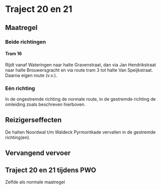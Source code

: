 # Traject 20 en 21
## Maatregel
### Beide richtingen

#### Tram 16
Rijdt vanaf Wateringen naar halte Gravenstraat, dan via Jan Hendrikstraat naar halte Brouwersgracht en via route tram 3 tot halte Van Speijkstraat. Daarna eigen route (v.v.).

### Eén richting
In de ongestremde richting de normale route, in de gestremde richting de omleiding zoals beschreven hierboven.

## Reizigerseffecten
De halten Noordwal t/m Waldeck Pyrmontkade vervallen in de gestremde richting(en). 

## Vervangend vervoer

## Traject 20 en 21 tijdens PWO
Zelfde als normale maatregel
